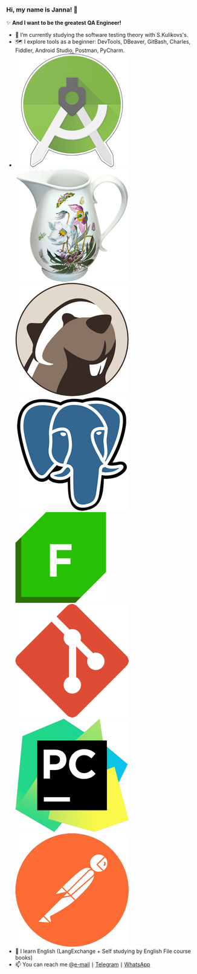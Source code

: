    ### Hi, my name is Janna! 👋

  ✨ **And I want to be the greatest QA Engineer!**

- 🌱 I’m currently studying the software testing theory with S.Kulikovs's.
- 🗺️ I explore tools as a beginner: DevTools, DBeaver, GitBash, Charles, Fiddler, Android Studio, Postman, PyCharm.
- ![](https://github.com/Janna312/Janna312/blob/main/AS.png?raw=true)![](https://github.com/Janna312/Janna312/blob/main/Char.png?raw=true)![](https://github.com/Janna312/Janna312/blob/main/DB.png?raw=true)![](https://github.com/Janna312/Janna312/blob/main/DBpo.png?raw=true)![](https://github.com/Janna312/Janna312/blob/main/Fid.png?raw=true)![](https://github.com/Janna312/Janna312/blob/main/GIT.png?raw=true)![](https://github.com/Janna312/Janna312/blob/main/PCh.png?raw=true)![](https://github.com/Janna312/Janna312/blob/main/Postm.png?raw=true)
- 📖 I learn English (LangExchange + Self studying by English File course books)
- 📫 You can reach me @[e-mail](kurmanalieva3031@gmail.com) ∣ [Telegram](https://web.telegram.org/k/) ∣ [WhatsApp](https://api.whatsapp.com/send?phone=79165278393)
